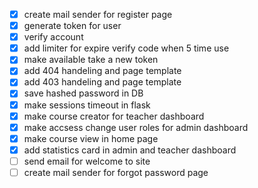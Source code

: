 
 - [x] create mail sender for register page
 - [x] generate token for user
 - [x] verify account
 - [x] add limiter for expire verify code when 5 time use
 - [x] make available take a new token
 - [x] add 404 handeling and page template
 - [x] add 403 handeling and page template
 - [x] save hashed password in DB
 - [x] make sessions timeout in flask
 - [x] make course creator for teacher dashboard
 - [x] make accsess change user roles for admin dashboard 
 - [x] make course view in home page
 - [x] add statistics card in admin and teacher dashboard
 - [ ] send email for welcome to site
 - [ ] create mail sender for forgot password page